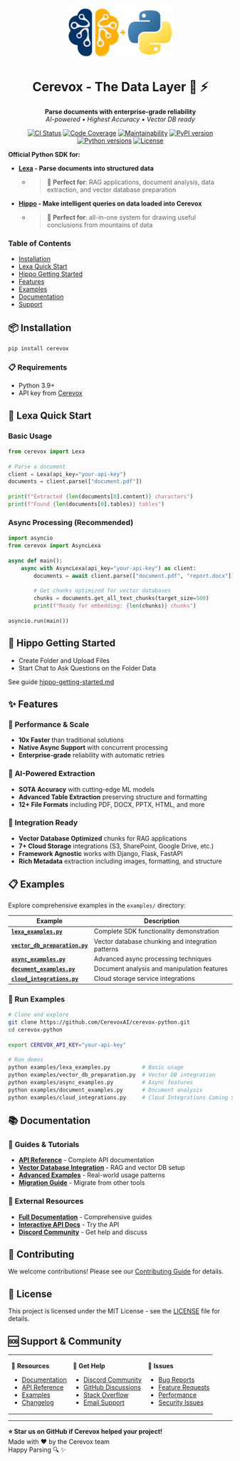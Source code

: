 <p align="center">
  <a href="https://cerevox.ai/lexa">
    <img height="120" src="https://raw.githubusercontent.com/CerevoxAI/assets/refs/heads/main/cerevox-python.png" alt="Cerevox Logo">
  </a>
</p>

<h1 align="center">Cerevox - The Data Layer 🧠 ⚡</h1>

<p align="center">
  <strong>Parse documents with enterprise-grade reliability</strong><br>
  <i>AI-powered • Highest Accuracy • Vector DB ready</i>
</p>

<p align="center">
  <a href="https://github.com/cerevoxAI/cerevox-python/actions"><img src="https://img.shields.io/github/actions/workflow/status/CerevoxAI/cerevox-python/ci.yml" alt="CI Status"></a>
  <a href="https://codecov.io/gh/CerevoxAI/cerevox-python"><img src="https://codecov.io/gh/CerevoxAI/cerevox-python/branch/main/graph/badge.svg" alt="Code Coverage"></a>
  <a href="https://github.com/cerevoxAI/cerevox-python"><img src="https://qlty.sh/badges/8be43bff-101e-4701-a522-84b27c9e0f9b/maintainability.svg" alt="Maintainability"></a>
  <a href="https://pypi.org/project/cerevox/"><img src="https://img.shields.io/pypi/v/cerevox?color=blue" alt="PyPI version"></a>
  <a href="https://pypi.org/project/cerevox/"><img src="https://img.shields.io/pypi/pyversions/cerevox" alt="Python versions"></a>
  <a href="https://github.com/cerevoxAI/cerevox-python/blob/main/LICENSE"><img src="https://img.shields.io/badge/License-MIT-blue.svg" alt="License"></a>
</p>

**Official Python SDK for:**
- **[Lexa](https://cerevox.ai/lexa) - Parse documents into structured data**
  - > 🎯 **Perfect for**: RAG applications, document analysis, data extraction, and vector database preparation
- **[Hippo](https://cerevox.ai/) - Make intelligent queries on data loaded into Cerevox**
  - > 🎯 **Perfect for**: all-in-one system for drawing useful conclusions from mountains of data

### Table of Contents
- <a href="#-installation">Installation</a>
- <a href="#-lexa-quick-start">Lexa Quick Start</a>
- <a href="#-hippo-getting-started">Hippo Getting Started</a>
- <a href="#-features">Features</a>
- <a href="#-examples">Examples</a>
- <a href="#-documentation">Documentation</a>
- <a href="#-support--community">Support</a>


## 📦 Installation

```bash
pip install cerevox
```

### 📋 Requirements

- Python 3.9+
- API key from [Cerevox](https://cerevox.ai/lexa)

## 🚀 Lexa Quick Start

### Basic Usage

```python
from cerevox import Lexa

# Parse a document
client = Lexa(api_key="your-api-key")
documents = client.parse(["document.pdf"])

print(f"Extracted {len(documents[0].content)} characters")
print(f"Found {len(documents[0].tables)} tables")
```

### Async Processing (Recommended)

```python
import asyncio
from cerevox import AsyncLexa

async def main():
    async with AsyncLexa(api_key="your-api-key") as client:
        documents = await client.parse(["document.pdf", "report.docx"])
        
        # Get chunks optimized for vector databases
        chunks = documents.get_all_text_chunks(target_size=500)
        print(f"Ready for embedding: {len(chunks)} chunks")

asyncio.run(main())
```

## 🚀 Hippo Getting Started

- Create Folder and Upload Files
- Start Chat to Ask Questions on the Folder Data

See guide [hippo-getting-started.md](docs/hippo-getting-started.md)

## ✨ Features

### 🚀 **Performance & Scale**
- **10x Faster** than traditional solutions
- **Native Async Support** with concurrent processing
- **Enterprise-grade** reliability with automatic retries

### 🧠 **AI-Powered Extraction**
- **SOTA Accuracy** with cutting-edge ML models
- **Advanced Table Extraction** preserving structure and formatting
- **12+ File Formats** including PDF, DOCX, PPTX, HTML, and more

### 🔗 **Integration Ready**
- **Vector Database Optimized** chunks for RAG applications
- **7+ Cloud Storage** integrations (S3, SharePoint, Google Drive, etc.)
- **Framework Agnostic** works with Django, Flask, FastAPI
- **Rich Metadata** extraction including images, formatting, and structure

## 📋 Examples

Explore comprehensive examples in the `examples/` directory:

| Example | Description |
|---------|-------------|
| **[`lexa_examples.py`](examples/lexa_examples.py)** | Complete SDK functionality demonstration |
| **[`vector_db_preparation.py`](examples/vector_db_preparation.py)** | Vector database chunking and integration patterns |
| **[`async_examples.py`](examples/async_examples.py)** | Advanced async processing techniques |
| **[`document_examples.py`](examples/document_examples.py)** | Document analysis and manipulation features |
| **[`cloud_integrations.py`](examples/cloud_integrations.py)** | Cloud storage service integrations |

### 🚀 Run Examples

```bash
# Clone and explore
git clone https://github.com/CerevoxAI/cerevox-python.git
cd cerevox-python

export CEREVOX_API_KEY="your-api-key"

# Run demos
python examples/lexa_examples.py          # Basic usage
python examples/vector_db_preparation.py  # Vector DB integration
python examples/async_examples.py         # Async features
python examples/document_examples.py      # Document analysis
python examples/cloud_integrations.py     # Cloud Integrations Coming Soon!
```

## 📚 Documentation

### 📖 **Guides & Tutorials**
- **[API Reference](docs/api-reference.md)** - Complete API documentation
- **[Vector Database Integration](docs/vector-database-integration.md)** - RAG and vector DB setup
- **[Advanced Examples](docs/advanced-examples.md)** - Real-world usage patterns
- **[Migration Guide](docs/migration-guide.md)** - Migrate from other tools

### 🔗 **External Resources**
- **[Full Documentation](https://docs.cerevox.ai)** - Comprehensive guides
- **[Interactive API Docs](https://data.cerevox.ai/docs)** - Try the API
- **[Discord Community](https://discord.gg/cerevox)** - Get help and discuss

## 🤝 Contributing

We welcome contributions! Please see our [Contributing Guide](CONTRIBUTING.md) for details.

## 📄 License

This project is licensed under the MIT License - see the [LICENSE](LICENSE) file for details.

## 🆘 Support & Community

<table>
<tr>
<td>

**📖 Resources**
- [Documentation](https://docs.cerevox.ai)
- [API Reference](docs/api-reference.md)
- [Examples](examples/)
- [Changelog](CHANGELOG.md)

</td>
<td>

**💬 Get Help**
- [Discord Community](https://discord.gg/cerevox)
- [GitHub Discussions](https://github.com/CerevoxAI/cerevox-python/discussions)
- [Stack Overflow](https://stackoverflow.com/questions/tagged/cerevox)
- [Email Support](mailto:support@cerevox.ai)

</td>
<td>

**🐛 Issues**
- [Bug Reports](https://github.com/CerevoxAI/cerevox-python/issues/new?template=bug_report.yml)
- [Feature Requests](https://github.com/CerevoxAI/cerevox-python/issues/new?template=feature_request.yml)
- [Performance](https://github.com/CerevoxAI/cerevox-python/issues/new?template=performance.yml)
- [Security Issues](mailto:security@cerevox.ai)

</td>
</tr>
</table>

---

<strong>⭐ Star us on GitHub if Cerevox helped your project!</strong><br>
Made with ❤️ by the Cerevox team<br>
Happy Parsing 🔍 ✨
